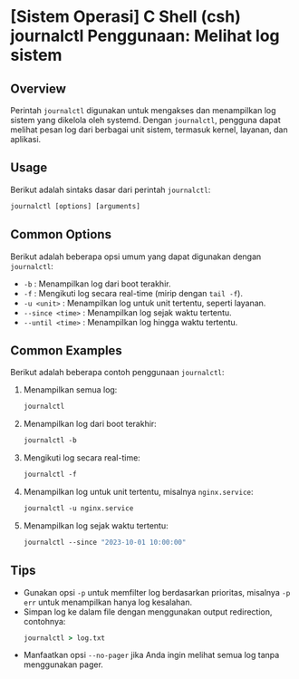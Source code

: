 # [Sistem Operasi] C Shell (csh) journalctl Penggunaan: Melihat log sistem

## Overview
Perintah `journalctl` digunakan untuk mengakses dan menampilkan log sistem yang dikelola oleh systemd. Dengan `journalctl`, pengguna dapat melihat pesan log dari berbagai unit sistem, termasuk kernel, layanan, dan aplikasi.

## Usage
Berikut adalah sintaks dasar dari perintah `journalctl`:

```csh
journalctl [options] [arguments]
```

## Common Options
Berikut adalah beberapa opsi umum yang dapat digunakan dengan `journalctl`:

- `-b` : Menampilkan log dari boot terakhir.
- `-f` : Mengikuti log secara real-time (mirip dengan `tail -f`).
- `-u <unit>` : Menampilkan log untuk unit tertentu, seperti layanan.
- `--since <time>` : Menampilkan log sejak waktu tertentu.
- `--until <time>` : Menampilkan log hingga waktu tertentu.

## Common Examples
Berikut adalah beberapa contoh penggunaan `journalctl`:

1. Menampilkan semua log:
   ```csh
   journalctl
   ```

2. Menampilkan log dari boot terakhir:
   ```csh
   journalctl -b
   ```

3. Mengikuti log secara real-time:
   ```csh
   journalctl -f
   ```

4. Menampilkan log untuk unit tertentu, misalnya `nginx.service`:
   ```csh
   journalctl -u nginx.service
   ```

5. Menampilkan log sejak waktu tertentu:
   ```csh
   journalctl --since "2023-10-01 10:00:00"
   ```

## Tips
- Gunakan opsi `-p` untuk memfilter log berdasarkan prioritas, misalnya `-p err` untuk menampilkan hanya log kesalahan.
- Simpan log ke dalam file dengan menggunakan output redirection, contohnya:
  ```csh
  journalctl > log.txt
  ```
- Manfaatkan opsi `--no-pager` jika Anda ingin melihat semua log tanpa menggunakan pager.
